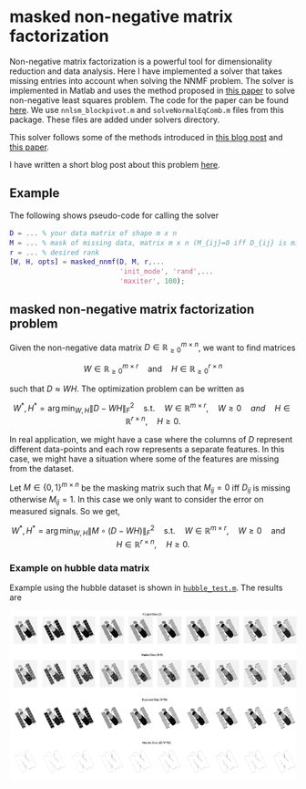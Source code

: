 # masked non-negative matrix factorization

Non-negative matrix factorization is a powerful tool for dimensionality reduction and data analysis. Here I have implemented a solver that takes missing entries into account when solving the NNMF problem. The solver is implemented in Matlab and uses the method proposed in [this paper](https://ieeexplore.ieee.org/document/4781130) to solve non-negative least squares problem. The code for the paper can be found [here](http://www.cc.gatech.edu/~hpark/software/nmf_bpas.zip).  We use `nnlsm_blockpivot.m` and `solveNormalEqComb.m` files from this package. These files are added under solvers directory.

This solver follows some of the methods introduced in [this blog post](http://alexhwilliams.info/itsneuronalblog/2018/02/26/censored-lstsq/) and [this paper](https://bmcbioinformatics.biomedcentral.com/articles/10.1186/s12859-019-3312-5).

I have written a short blog post about this problem [here](https://amirhkhalilian.github.io/blog/MaskedNMF/).

## Example

The following shows pseudo-code for calling the solver

```matlab
D = ... % your data matrix of shape m x n
M = ... % mask of missing data, matrix m x n (M_{ij}=0 iff D_{ij} is missing)
r = ... % desired rank
[W, H, opts] = masked_nnmf(D, M, r,...
                           'init_mode', 'rand',...
                           'maxiter', 100);
```

## masked non-negative matrix factorization problem

Given the non-negative data matrix $D\in\mathbb{R}^{m\times n}_{\geq 0}$, we want to find matrices 

$$W\in\mathbb{R}^{m\times r}_{\geq 0} \quad \text{and} \quad H\in\mathbb{R}^{r\times n}_{\geq 0}$$

such that $D\approx WH$. The optimization problem can be written as 

$$ W^{\ast}, H^{\ast} = \arg\min_{W,H} \|D-WH\|_{F}^2 \quad \text{s.t.} \quad W\in\mathbb{R}^{m\times r},\quad W\geq 0 \quad and \quad H \in \mathbb{R}^{r\times n},\quad H\geq 0.$$

In real application, we might have a case where the columns of $D$ represent different data-points and each row represents a separate features. In this case, we might have a situation where some of the features are missing from the dataset.

Let $M\in\{0,1\}^{m\times n}$  be the masking matrix such that $M_{ij}=0$ iff $D_{ij}$ is missing otherwise $M_{ij}=1$. In this case we only want to consider the error on measured signals. So we get,

$$ W^{\ast}, H^{\ast} = \arg\min_{W,H} \|M\circ(D-WH)\|_{F}^2 \quad \text{s.t.} \quad W\in\mathbb{R}^{m\times r},\quad W\geq 0 \quad \text{and}\quad H \in \mathbb{R}^{r\times n}, \quad H\geq 0.$$


### Example on hubble data matrix

Example using the hubble dataset is shown in [`hubble_test.m`](./tests/hubble_test.m). The results are 

<img src="./tests/hubble.png" width="600" height="300">
